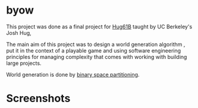 # byow

This project was done as a final project for [Hug61B](https://joshhug.gitbooks.io/hug61b/content/) taught by UC Berkeley's Josh Hug,

The main aim of this project was to design a world generation algorithm , put it in the context of a playable game and using software engineering principles for managing complexity that comes with working with building large projects.

World generation is done by [binary space partitioning](https://en.wikipedia.org/wiki/Binary_space_partitioning).

# Screenshots
